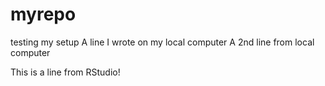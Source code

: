 # myrepo
testing my setup
A line I wrote on my local computer
A 2nd line from local computer

This is a line from RStudio!